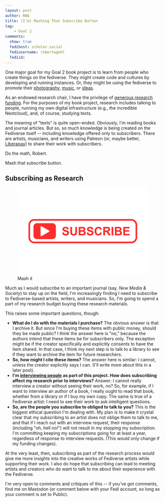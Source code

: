```yaml
---
layout: post
author: RWG
title: (I'm) Mashing That Subscribe Button
tag:
    - Goal 2
comments: 
  show: true
  fedihost: scholar.social
  fediusername: robertwgehl
  fediid:
---
```

One major goal for my Goal 2 book project is to learn from people who create things on the fediverse. They might create code and cultures by developing and running instances. Or, they might be using the fediverse to promote their [photography](https://pixelfed.social/), [music](https://funkwhale.audio/), or [ideas](https://writefreely.org/).

As an endowed research chair, I have the privilege of [generous research funding](http://www.regents.la.gov/assets/docs/2013/05/BoRSF_Endowed_Prof_Policy_Rev_10-12.pdf). For the purposes of my book project, research includes talking to people, running my own digital infrastructure (e.g., the incredible Nextcloud), and, of course, studying texts.

The meaning of "texts" is quite open-ended. Obviously, I'm reading books and journal articles. But so, so much knowledge is being created on the Fediverse itself -- including knowledge offered only to subscribers. There are artists, musicians, and writers using Patreon (or, maybe better, [Liberapay](https://liberapay.com/)) to share their work with subscribers.

Do the math, Robert.

Mash that subscribe button.

<!-- more -->

## Subscribing as Research
<figure>
    <img src="/assets/images/subscribe.jpg" alt="subscribe button">
    <figcaption>Mash it
  </figcaption>
</figure>

Much as I would subscribe to an important journal (say, *New Media & Society*) to stay up on the field, I'm increasingly finding I need to subscribe to Fediverse-based artists, writers, and musicians. So, I'm going to spend a part of my research budget buying these research materials.

This raises some important questions, though:
* **What do I do with the materials I purchase?** The obvious answer is that I archive it. But since I'm buying these items with public money, should they be made public? I think the answer here is "no," because the authors intend that these items be for subscribers only. The exception might be if the creator specifically and explicitly consents to have the item shared. In that case, I think my next step is to talk to a library to see if they want to archive the item for future researchers.
* **So, how might I cite these items?** The answer here is similar: I cannot, unless the creator explicitly says I can. (I'll write more about this in a later post).
* **I'm [interviewing people](2022/04/17/InterviewWorkflow.html) as part of this project. How does subscribing affect my research prior to interviews?** Answer: I cannot really interview a creator without seeing their work, no? So, for example, if I want to interview an author of a book, I really ought to read that book, whether from a library or if I buy my own copy. The same is true of a Fediverse artist: I need to see their work to ask intelligent questions.
* **So, are the people you subscribe to obliged to talk to you?** This is the biggest ethical question I'm dealing with. My plan is to make it crystal clear that my subscribing to an artist does not oblige them to talk to me, and that if I reach out with an interview request, their response (including "oh, hell no!") will not result in my stopping my subscription. I'm committing keeping my subscriptions going for at least a year, regardless of response to interview requests. (This would only change if my funding changes).

At the very least, then, subscribing as part of the research process would give me more insights into the creative works of Fediverse artists while supporting their work. I also do hope that subscribing can lead to meeting artists and creators who do want to talk to me about their experience with the Fediverse.

I'm very open to comments and critiques of this -- if you've got comments, find me on Mastodon (or comment below with your Fedi account, so long as your comment is set to Public).

